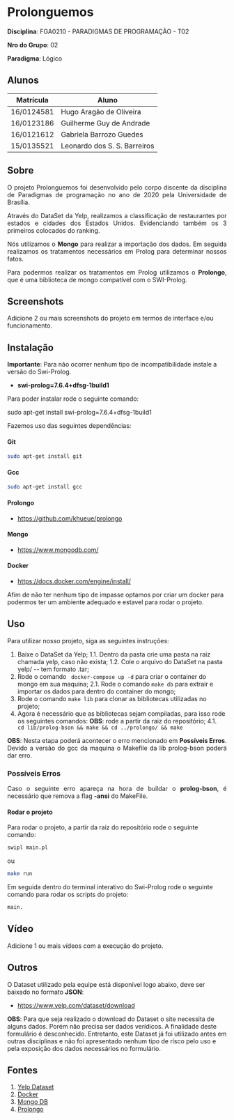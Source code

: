 # Prolonguemos

**Disciplina**: FGA0210 - PARADIGMAS DE PROGRAMAÇÃO - T02

**Nro do Grupo**: 02

**Paradigma**: Lógico

## Alunos
|Matrícula | Aluno |
| -- | -- |
| 16/0124581  | Hugo Aragão de Oliveira |
| 16/0123186  | Guilherme Guy de Andrade |
| 16/0121612  | Gabriela Barrozo Guedes |
| 15/0135521  | Leonardo dos S. S. Barreiros |


## Sobre

<p align="justify">O projeto Prolonguemos foi desenvolvido pelo corpo discente da disciplina de Paradigmas de programação no ano de 2020 pela Universidade de Brasília.

<p align="justify"> Através do DataSet da Yelp, realizamos a classificação de restaurantes por estados e cidades dos Estados Unidos. Evidenciando também os 3 primeiros colocados do ranking.

<p align="justify"> Nós utilizamos o <strong>Mongo</strong> para realizar a importação dos dados. Em seguida realizamos os tratamentos necessários em Prolog para determinar nossos fatos.

<p align="justify"> Para podermos realizar os tratamentos em Prolog utilizamos o <strong>Prolongo</strong>, que é uma biblioteca de mongo compatível com o SWI-Prolog.

## Screenshots
Adicione 2 ou mais screenshots do projeto em termos de interface e/ou funcionamento.

## Instalação

__Importante__: Para não ocorrer nenhum tipo de incompatibilidade instale a versão do Swi-Prolog.

- __swi-prolog=7.6.4+dfsg-1build1__

Para poder instalar rode o seguinte comando:

sudo apt-get install swi-prolog=7.6.4+dfsg-1build1

Fazemos uso das seguintes dependências:

#### Git

``` sh
sudo apt-get install git
```

#### Gcc
``` sh
sudo apt-get install gcc
```

#### Prolongo

- https://github.com/khueue/prolongo

#### Mongo

- https://www.mongodb.com/

#### Docker

- https://docs.docker.com/engine/install/

Afim de não ter nenhum tipo de impasse optamos por criar um docker para podermos ter um ambiente adequado e estavel para rodar o projeto.

## Uso
Para utilizar nosso projeto, siga as seguintes instruções:

1. Baixe o DataSet da Yelp;
1.1. Dentro da pasta crie uma pasta na raiz chamada yelp, caso não exista;
1.2. Cole o arquivo do DataSet na pasta yelp/ -- tem formato .tar;
2. Rode o comando ``` docker-compose up -d``` para criar o container do mongo em sua maquina;
2.1. Rode o comando ``` make db ``` para extrair e importar os dados para dentro do container do mongo;
3. Rode o comando ``` make lib ``` para clonar as bibliotecas utilizadas no projeto;
4. Agora é necessário que as bibliotecas sejam compiladas, para isso rode os seguintes comandos:
__OBS__: rode a partir da raiz do repositório;
4.1. ``` cd lib/prolog-bson && make && cd ../prolongo/ && make```
<p align="justify"><strong>OBS</strong>: Nesta etapa poderá acontecer o erro mencionado em <strong>Possíveis Erros</strong>. Devido a versão do gcc da maquina o Makefile da lib prolog-bson poderá dar erro.

### Possíveis Erros

[](./assert/error/build_error.jpg)

<p align="justify"> Caso o seguinte erro apareça na hora de buildar o <strong>prolog-bson</strong>, é necessário que remova a flag <strong>-ansi</strong> do MakeFile.

#### Rodar o projeto 

Para rodar o projeto, a partir da raiz do repositório rode o seguinte comando:

``` sh
swipl main.pl
```

ou

``` sh
make run
```

Em seguida dentro do terminal interativo do Swi-Prolog rode o seguinte comando para rodar os scripts do projeto:

```sh
main.
```

## Vídeo
Adicione 1 ou mais vídeos com a execução do projeto.

## Outros 
O Dataset utilizado pela equipe está disponível logo abaixo, deve ser baixado no formato __JSON__:

- https://www.yelp.com/dataset/download

__OBS__: Para que seja realizado o download do Dataset o site necessita de alguns dados. Porém não precisa ser dados verídicos. A finalidade deste formulário é desconhecido. Entretanto, este Dataset já foi utilizado antes em outras discíplinas e não foi apresentado nenhum tipo de rísco pelo uso e pela exposição dos dados necessários no formulário.

## Fontes

1. [Yelp Dataset]( https://www.yelp.com/dataset)
1. [Docker](https://docs.docker.com/)
1. [Mongo DB](https://www.mongodb.com/)
1. [Prolongo](https://github.com/khueue/prolongo)